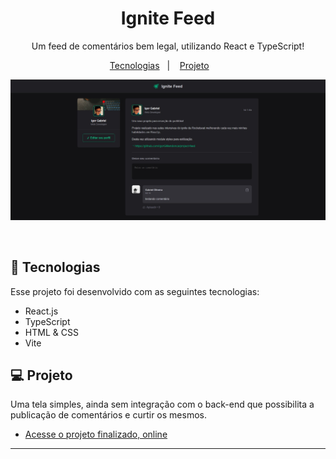 <h1 align="center"> Ignite Feed </h1>

<p align="center">
Um feed de comentários bem legal, utilizando React e TypeScript! <br/>
</p>

<p align="center">
  <a href="#-tecnologias">Tecnologias</a>&nbsp;&nbsp;&nbsp;|&nbsp;&nbsp;&nbsp;
  <a href="#-projeto">Projeto</a>&nbsp;&nbsp;&nbsp; &nbsp;&nbsp;&nbsp;
</p>

<p align="center">
  <img alt="License" src="https://github.com/IgorGMendonca/Ignite-feed/blob/main/project1.jpg">
</p>

<br>

## 🚀 Tecnologias

Esse projeto foi desenvolvido com as seguintes tecnologias:

- React.js
- TypeScript
- HTML & CSS
- Vite


## 💻 Projeto

Uma tela simples, ainda sem integração com o back-end que possibilita a publicação de comentários e curtir os mesmos.

- [Acesse o projeto finalizado, online](https://github.com/IgorGMendonca/Ignite-feed)

---
